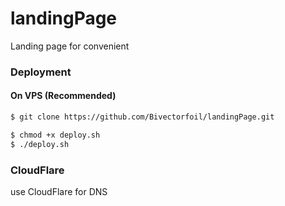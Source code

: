 # landingPage
Landing page for convenient

### Deployment

#### On VPS (Recommended)

```sh
$ git clone https://github.com/Bivectorfoil/landingPage.git

$ chmod +x deploy.sh
$ ./deploy.sh
```

### CloudFlare

use CloudFlare for DNS
